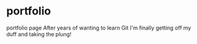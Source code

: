 # portfolio
portfolio page 
After years of wanting to learn Git I'm finally getting off my duff and taking the plung!
